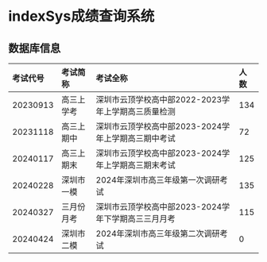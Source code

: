 # indexSys成绩查询系统

## 数据库信息

| 考试代号 | 考试简称   | 考试全称                                            | 人数 |
| :------- | :--------- | :-------------------------------------------------- | :--- |
| 20230913 | 高三上学考 | 深圳市云顶学校高中部2022-2023学年上学期高三质量检测 | 134  |
| 20231118 | 高三上期中 | 深圳市云顶学校高中部2023-2024学年上学期高三期中考试 | 72   |
| 20240117 | 高三上期末 | 深圳市云顶学校高中部2023-2024学年上学期高三期末考试 | 125  |
| 20240228 | 深圳市一模 | 2024年深圳市高三年级第一次调研考试                  | 135  |
| 20240327 | 三月份月考 | 深圳市云顶学校高中部2023-2024学年下学期高三三月月考 | 115  |
| 20240424 | 深圳市二模 | 2024年深圳市高三年级第二次调研考试                  | 0    |